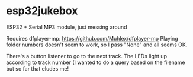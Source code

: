 # esp32jukebox
ESP32 + Serial MP3 module, just messing around

Requires dfplayer-mp: https://github.com/Muhlex/dfplayer-mp
Playing folder numbers doesn't seem to work, so I pass "None" and all seems OK.

There's a button listener to go to the next track.
The LEDs light up according to track number (I wanted to do a query based on the filename but so far that eludes me!

